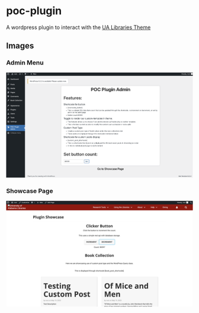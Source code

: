 # poc-plugin

A wordpress plugin to interact with the [UA Libraries Theme](https://github.com/ualibweb/roots-ualib)

## Images

### Admin Menu

![Admin Menu](https://github.com/danetsao/poc-plugin/blob/main/images/poc-plugin-admin-page.jpg)

### Showcase Page

![Admin Menu](https://github.com/danetsao/poc-plugin/blob/main/images/poc-plugin-showcase-page.jpg)